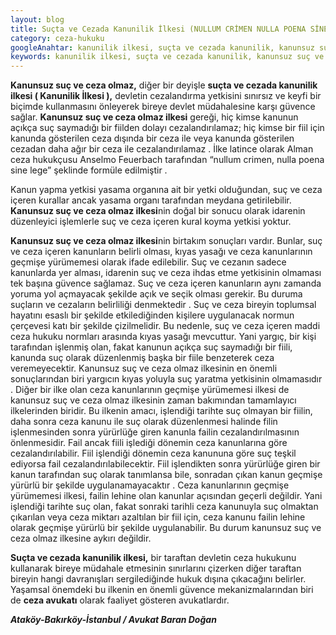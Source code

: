 ```yaml
---
layout: blog
title: Suçta ve Cezada Kanunilik İlkesi (NULLUM CRİMEN NULLA POENA SİNE LEGE)
category: ceza-hukuku
googleAnahtar: kanunilik ilkesi, suçta ve cezada kanunilik, kanunsuz suç ve ceza olmaz, avukat, ceza avukatı, ağır ceza avukatı, bakırköy avukat, ataköy avukat, istanbul avukat
keywords: kanunilik ilkesi, suçta ve cezada kanunilik, kanunsuz suç ve ceza olmaz, avukat, ceza avukatı, ağır ceza avukatı, bakırköy avukat, istanbul avukat
---
```



**Kanunsuz suç ve ceza olmaz,** diğer bir deyişle **suçta ve cezada kanunilik ilkesi ( Kanunilik İlkesi ),** devletin cezalandırma yetkisini sınırsız ve keyfi bir biçimde kullanmasını önleyerek bireye devlet müdahalesine karşı güvence sağlar. **Kanunsuz suç ve ceza olmaz ilkesi** gereği, hiç kimse kanunun açıkça suç saymadığı bir fiilden dolayı cezalandırılamaz; hiç kimse bir fiil için kanunda gösterilen ceza dışında bir ceza ile veya  kanunda gösterilen cezadan daha ağır bir ceza ile cezalandırılamaz . İlke latince olarak Alman ceza hukukçusu Anselmo Feuerbach tarafından “nullum crimen, nulla poena sine lege” şeklinde formüle edilmiştir .

Kanun yapma yetkisi yasama organına ait bir yetki olduğundan, suç ve ceza içeren kurallar ancak yasama organı tarafından meydana getirilebilir. **Kanunsuz suç ve ceza olmaz ilkesi**nin doğal bir sonucu olarak idarenin düzenleyici işlemlerle suç ve ceza içeren kural koyma yetkisi yoktur. 

**Kanunsuz suç ve ceza olmaz ilkesi**nin birtakım sonuçları vardır. Bunlar, suç ve ceza içeren kanunların belirli olması, kıyas yasağı ve ceza kanunlarının geçmişe yürümemesi olarak ifade edilebilir. Suç ve cezanın sadece kanunlarda yer alması, idarenin suç ve ceza ihdas etme yetkisinin olmaması tek başına güvence sağlamaz. Suç ve ceza içeren kanunların aynı zamanda yoruma yol açmayacak şekilde açık ve seçik olması gerekir. Bu duruma suçların ve cezaların belirliliği denmektedir . Suç ve ceza bireyin toplumsal hayatını esaslı bir şekilde etkilediğinden kişilere uygulanacak normun çerçevesi katı bir şekilde çizilmelidir. Bu nedenle, suç ve ceza içeren maddi ceza hukuku normları arasında kıyas yasağı mevcuttur. Yani yargıç, bir kişi tarafından işlenmiş olan, fakat kanunun açıkça suç saymadığı bir fiili, kanunda suç olarak düzenlenmiş başka bir fiile benzeterek ceza veremeyecektir. Kanunsuz suç ve ceza olmaz ilkesinin en önemli sonuçlarından biri yargıcın kıyas yoluyla suç yaratma yetkisinin olmamasıdır .  Diğer bir ilke olan ceza kanunlarının geçmişe yürümemesi ilkesi de kanunsuz suç ve ceza olmaz ilkesinin zaman bakımından tamamlayıcı ilkelerinden biridir. Bu ilkenin amacı, işlendiği tarihte suç olmayan bir fiilin,  daha sonra ceza kanunu ile suç olarak düzenlenmesi halinde filin işlenmesinden sonra yürürlüğe giren kanunla failin cezalandırılmasının önlenmesidir. Fail ancak fiili işlediği dönemin ceza kanunlarına göre cezalandırılabilir. Fiil işlendiği dönemin ceza kanununa göre suç teşkil ediyorsa fail cezalandırılabilecektir. Fiil işlendikten sonra yürürlüğe giren bir kanun tarafından suç olarak tanımlansa bile, sonradan çıkan kanun geçmişe yürürlü bir şekilde uygulanamayacaktır . Ceza kanunlarının geçmişe yürümemesi ilkesi, failin lehine olan kanunlar açısından geçerli değildir. Yani işlendiği tarihte suç olan, fakat sonraki tarihli ceza kanunuyla suç olmaktan çıkarılan veya ceza miktarı azaltılan bir fiil için, ceza kanunu failin lehine olarak geçmişe yürürlü bir şekilde uygulanabilir. Bu durum kanunsuz suç ve ceza olmaz ilkesine aykırı değildir.   

**Suçta ve cezada kanunilik ilkesi,** bir taraftan devletin ceza hukukunu kullanarak bireye müdahale etmesinin sınırlarını çizerken diğer taraftan bireyin hangi davranışları sergilediğinde hukuk dışına çıkacağını belirler. Yaşamsal önemdeki bu ilkenin en önemli güvence mekanizmalarından biri de **ceza avukatı** olarak faaliyet gösteren avukatlardır.  

***Ataköy-Bakırköy-İstanbul / Avukat Baran Doğan***
